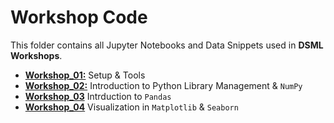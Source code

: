 # Workshop Code

This folder contains all Jupyter Notebooks and Data Snippets used in **DSML Workshops**.
- [**Workshop_01:**](https://github.com/IS3UniCologne/DSML_2021/tree/main/03_Workshops/DSML_WS_01_Setup%26Tools) Setup & Tools
- [**Workshop_02:**](https://github.com/IS3UniCologne/DSML_2021/tree/main/03_Workshops/DSML_WS_02_Libraries%26Numpy) Introduction to Python Library Management & `NumPy`
- [**Workshop_03**](https://github.com/IS3UniCologne/DSML_2021/tree/main/03_Workshops/DSML_WS_03_Pandas) Intrduction to `Pandas`
- [**Workshop_04**](https://github.com/IS3UniCologne/DSML_2021/tree/main/03_Workshops/DSML_WS_04_Visualization) Visualization in `Matplotlib` & `Seaborn`
